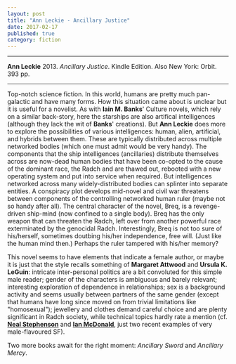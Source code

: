 ```yaml
---
layout: post
title: "Ann Leckie - Ancillary Justice"
date: 2017-02-17
published: true
category: fiction
---
```


***
<b>Ann Leckie</b> 2013. _Ancillary Justice_. Kindle Edition.  Also New York: Orbit. 393 pp.

***

  
Top-notch science fiction.  In this world, humans are pretty much pan-galactic and have many forms.  How this situation came about is unclear but it is useful for a novelist.  As with **Iain M. Banks**' Culture novels, which rely on a similar back-story, here the starships are also artifical intelligences (although they lack the wit of **Banks**' creations).  But **Ann Leckie** does more to explore the possibilities of various intelligences: human, alien, artificial, and hybrids between them. These are typically distributed across multiple networked bodies (which one must admit would be very handy). The components that the ship intelligences (ancillaries) distribute themselves across are now-dead human bodies that have been co-opted to the cause of the dominant race, the Radch and are thawed out, rebooted with a new operating system and put into service when required.  But intelligences networked across many widely-distributed bodies can splinter into separate entities.  A conspiracy plot develops mid-novel and civil war threatens between components of the controlling networked human ruler (maybe not so handy after all).  The central character of the novel, Breq, is a revenge-driven ship-mind (now confined to a single body).  Breq has the only weapon that can threaten the Radch, left over from another powerful race exterminated by the genocidal Radch.  Interestingly, Breq is not too sure of his/herself, sometimes doutbing his/her independence, free will. (Just like the human mind then.) Perhaps the ruler tampered with his/her memory?  

This novel seems to have elements that indicate a female author, or maybe it is just that the style recalls something of **Margaret Attwood** and **Ursula K. LeGuin**: intricate inter-personal politics are a bit convoluted for this simple male reader; gender of the characters is ambiguous and barely relevant; interesting exploration of dependence in relationships; sex is a background activity and seems usually between partners of the same gender (except that humans have long since moved on from trivial limitations like "homosexual"); jewellery and clothes demand careful choice and are plenty significant in Radch society, while technical topics hardly rate a mention (cf. [**Neal Stephenson**](http://timeteam.github.io/fiction/2015/07/07/Seveneves.html) and [**Ian McDonald**](http://timeteam.github.io/fiction/2016/01/15/Luna.html), just two recent examples of very male-flavoured SF). 

Two more books await for the right moment: _Ancillary Sword_ and _Ancillary Mercy_.


